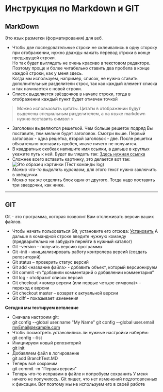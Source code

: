 
# Инструкция по Markdown и GIT

## MarkDown
Это язык разметки (форматирования) для веб.   
* Чтобы две последовательные строки не склеивались в одну стороку при отображении, нужно дважды нажать перевод строки в конце предыдущей строки.   
Но так будет выглядеть не очень красиво в текстовом редакторе.  
Поэтому проще и более читабельно ставить два пробела в конце каждой строки, как у меня здесь.  
Когда мы используем, например, список, не нужно ставить дополнительные разделители строк, так как каждый элемент списка и так начинается с новой строки.
* Список выделяется звёздочков в начале строки, тогда в отображении каждый пункт будет отмечен точкой
> Можно использовать цитаты. Цитаты в отображении будут выделены специальным разделителем, а на языке markdown нужно поставить символ >  
* Заголовки выделяются решеткой. Чем больше решеток подряд Вы поставите, тем мельче будет заголовок. Смотри выше. Первый заголовок - одна решетка, второй заголовок - две. После решетки обязательно поставить пробел, иначе ничего не получится.
* В квадратных скобках напишите имя ссылки, а дальше в круглых укажите путь к ней. Будет выглядеть так: [Здесь нужная ссылка](https://learn.microsoft.com/ru-ru/contribute/markdown-reference)
* Сложнее всего вставить картинку, это делается вот так: ![Это образец картинки (Тест команды log)](TestLog.jpg)
* *Можно что-то выделить курсивом*, для этого текст нужно заключить в звёздочки.  
* Можно так же отделить блок один от другого. Тогда надо поставить три звездочки, как ниже.
***
## GIT
Git - это программа, которая позволит Вам отслеживать версии ваших файлов.
* Чтобы начать пользоваться Git, установите его отсюда: [Установить](https://git-scm.com/downloads)
А дальше в командной строке введите нужную команду (предварительно не забудьте перейти в нужный каталог)
* Git –version – получить версию программы
* Git –init  - инициализировать работу контролера версий (создать репозиторий)
* Git status – проверить статус версий
* Git add <название файла> -  добавить объект, который версионируем
* Git commit -m “добавили комментарий о добавлении комментария”
* Git log  - отобразит список версий
* Git checkout <номер версии (или первые четыре символа)>  - переход к версии
* Git checkout master – возврат к актуальной версии
* Git diff – показывает изменения

**Сегодня мы тестируем ветвление**
* Сначала настроим git:  
git config --global user.name "My Name"
git config --global user.email myEmail@example.com
* Чтобы посмотреть установились ли нужные настройки наберём:  
git config --list
* Инициируем новый репозиторий  
git init  
* Добавляем файл в логирование  
git add BranchTest.MD
* Теперь всё сохраним  
git commit -m "Первая версия"
* Теперь что-то исправим в файле и попробуем сохранить
У меня ничего не получилось. Git пишет, что нет изменений подготовленных к фиксации. Вот поэтому мы не используем его в своей работе

